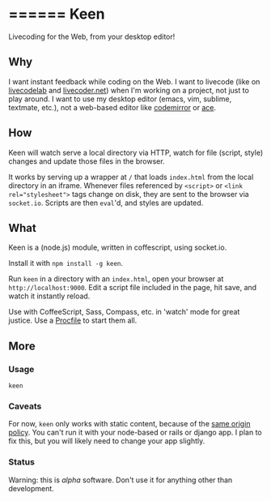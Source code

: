 ======
 Keen
======


Livecoding for the Web, from your desktop editor!


## Why

I want instant feedback while coding on the Web. I want to livecode (like on [livecodelab](http://www.sketchpatch.net/livecodelab/index.html) and [livecoder.net](http://livecoder.net/)) when I'm working on a project, not just to play around. I want to use my desktop editor (emacs, vim, sublime, textmate, etc.), not a web-based editor like [codemirror](http://codemirror.net/) or [ace](http://ace.ajax.org/).


## How

Keen will watch serve a local directory via HTTP, watch for file (script, style) changes and update those files in the browser.

It works by serving up a wrapper at `/` that loads `index.html` from the local directory in an iframe. Whenever files referenced by `<script>` or `<link rel="stylesheet">` tags change on disk, they are sent to the browser via `socket.io`. Scripts are then `eval`'d, and styles are updated.


## What

Keen is a (node.js) module, written in coffescript, using socket.io.

Install it with `npm install -g keen`.

Run `keen` in a directory with an `index.html`, open your browser at `http://localhost:9000`.
Edit a script file included in the page, hit save, and watch it instantly reload.

Use with CoffeeScript, Sass, Compass, etc. in 'watch' mode for great justice. Use a [Procfile](http://ddollar.github.com/foreman/) to start them all.


## More


### Usage

    keen


### Caveats

For now, `keen` only works with static content, because of the [same origin policy](http://en.wikipedia.org/wiki/Same_origin_policy). You can't run it with your node-based or rails or django app. I plan to fix this, but you will likely need to change your app slightly.


### Status

Warning: this is *alpha* software. Don't use it for anything other than development.
